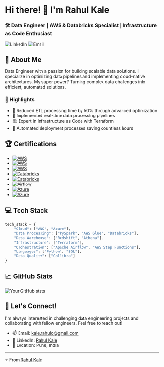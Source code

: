 # Hi there! 👋 I'm Rahul Kale

### 🛠 Data Engineer | AWS & Databricks Specialist | Infrastructure as Code Enthusiast

[![LinkedIn](https://img.shields.io/badge/LinkedIn-0077B5?style=for-the-badge&logo=linkedin&logoColor=white)](https://www.linkedin.com/in/rahul-kale-340502156/)
[![Email](https://img.shields.io/badge/Email-D14836?style=for-the-badge&logo=gmail&logoColor=white)](mailto:kale.rahulc@gmail.com)

## 🚀 About Me
Data Engineer with a passion for building scalable data solutions. I specialize in optimizing data pipelines and implementing cloud-native architectures. My super power? Turning complex data challenges into efficient, automated solutions.

### 💫 Highlights
- 🎯 Reduced ETL processing time by 50% through advanced optimization
- 🌟 Implemented real-time data processing pipelines
- 🏗️ Expert in Infrastructure as Code with Terraform
- 🔄 Automated deployment processes saving countless hours

## 🏆 Certifications
- [![AWS](https://img.shields.io/badge/Overall_Certifications-FF9900?logo=amazonaws)](https://www.credly.com/users/rahul-kale.d252125e)
- [![AWS](https://img.shields.io/badge/AWS-Certified_Solutions_Architect_Associate-FF9900?logo=amazonaws)](https://www.credly.com/earner/earned/badge/af1c4bb9-bec0-4161-9e8c-c4a130fb97a0)
- [![AWS](https://img.shields.io/badge/AWS-Certified_Data_Engineer_Associate-FF9900?logo=amazonaws)](https://www.credly.com/earner/earned/badge/56573860-d05c-453c-92cd-52d808efb8a3)
- [![Databricks](https://img.shields.io/badge/Databricks-Certified_Data_Engineer-FF3621?logo=databricks)](https://credentials.databricks.com/6bb023f9-e85b-4e8d-ba0d-f4c49b21ce4d#acc.apus7YWg)
- [![Databricks](https://img.shields.io/badge/Databricks-Certified_Associate_Developer-FF3621?logo=databricks)](https://credentials.databricks.com/8d0b6aa9-39b3-4568-ad4d-f3878772da2b)
- [![Airflow](https://img.shields.io/badge/Airflow-DAG_Authoring_Certified-017CEE?logo=apacheairflow)](https://www.credly.com/earner/earned/badge/758aeb2e-83ba-4919-8dc0-1f2481926eb7)
- [![Azure](https://img.shields.io/badge/Azure-Fundamentals-0089D6?logo=microsoftazure)](https://learn.microsoft.com/api/credentials/share/en-us/RahulKale-9940/7DA173A5D0BD594F?sharingId=B18B20628480DEF8)
- [![Azure](https://img.shields.io/badge/Azure-Data_Fundamentals-0089D6?logo=microsoftazure)](https://learn.microsoft.com/en-us/users/rahulkale-9940/transcript/v2nknslg6qmnw6p?tab=tab-modules)

## 💻 Tech Stack
```python
tech_stack = {
    "Cloud": ["AWS", "Azure"],
    "Data Processing": ["PySpark", "AWS Glue", "Databricks"],
    "Data Warehouse": ["Redshift", "Athena"],
    "Infrastructure": ["Terraform"],
    "Orchestration": ["Apache Airflow", "AWS Step Functions"],
    "Languages": ["Python", "SQL"],
    "Data Quality": ["Collibra"]
}
```

## 📈 GitHub Stats
![Your GitHub stats](https://github-readme-stats.vercel.app/api?username=RahulKale31&show_icons=true&theme=radical)

## 🤝 Let's Connect!
I'm always interested in challenging data engineering projects and collaborating with fellow engineers. Feel free to reach out!

- 📫 Email: kale.rahulc@gmail.com
- 💼 LinkedIn: [Rahul Kale](https://www.linkedin.com/in/rahul-kale340502156/)
- 📍 Location: Pune, India

---
⭐️ From [Rahul Kale](https://github.com/RahulKale31)
